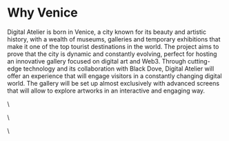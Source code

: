 # Why Venice

Digital Atelier is born in Venice, a city known for its beauty and artistic history, with a wealth of museums, galleries and temporary exhibitions that make it one of the top tourist destinations in the world. The project aims to prove that the city is dynamic and constantly evolving, perfect for hosting an innovative gallery focused on digital art and Web3. Through cutting-edge technology and its collaboration with Black Dove, Digital Atelier will offer an experience that will engage visitors in a constantly changing digital world. The gallery will be set up almost exclusively with advanced screens that will allow to explore artworks in an interactive and engaging way.

\


\


\


